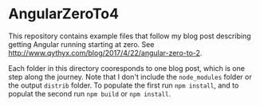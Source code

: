 # AngularZeroTo4
This repository contains example files that follow my blog post describing getting Angular running starting at zero. See http://www.qythyx.com/blog/2017/4/22/angular-zero-to-2.

Each folder in this directory cooresponds to one blog post, which is one step along the journey. Note that I don't include the `node_modules` folder or the output `distrib` folder. To populate the first run `npm install`, and to populat the second run `npm build` or `npm install`.